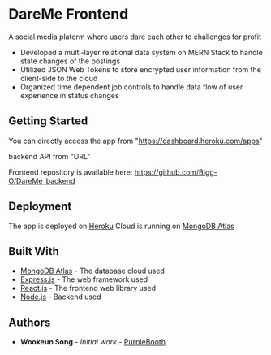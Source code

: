 # DareMe Frontend

A social media platorm where users dare each other to challenges for profit

- Developed a multi-layer relational data system on MERN Stack to handle state changes of the postings
- Utilized JSON Web Tokens to store encrypted user information from the client-side to the cloud
- Organized time dependent job controls to handle data flow of user experience in status changes

## Getting Started

You can directly access the app from "https://dashboard.heroku.com/apps"

backend API from "URL"

Frontend repository is available here: https://github.com/Bigg-O/DareMe_backend

## Deployment

The app is deployed on [Heroku](https://www.heroku.com/)
Cloud is running on [MongoDB Atlas](https://www.mongodb.com/)

## Built With

- [MongoDB Atlas](https://www.mongodb.com/) - The database cloud used
- [Express.js](https://expressjs.com/) - The web framework used
- [React.js](https://reactjs.org/) - The frontend web library used
- [Node.js](https://nodejs.org/en/) - Backend used

## Authors

- **Wookeun Song** - _Initial work_ - [PurpleBooth](https://github.com/Bigg-O)
